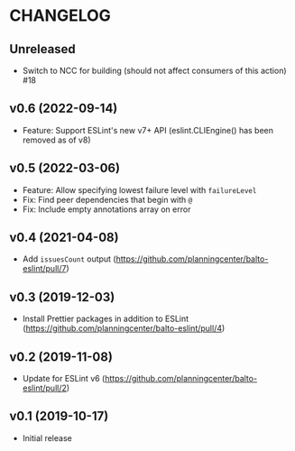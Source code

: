 # CHANGELOG

## Unreleased

- Switch to NCC for building (should not affect consumers of this action) #18

## v0.6 (2022-09-14)

- Feature: Support ESLint's new v7+ API (eslint.CLIEngine() has been removed as of v8)

## v0.5 (2022-03-06)

- Feature: Allow specifying lowest failure level with `failureLevel`
- Fix: Find peer dependencies that begin with `@`
- Fix: Include empty annotations array on error

## v0.4 (2021-04-08)

- Add `issuesCount` output (https://github.com/planningcenter/balto-eslint/pull/7)

## v0.3 (2019-12-03)

- Install Prettier packages in addition to ESLint (https://github.com/planningcenter/balto-eslint/pull/4)

## v0.2 (2019-11-08)

- Update for ESLint v6 (https://github.com/planningcenter/balto-eslint/pull/2)

## v0.1 (2019-10-17)

- Initial release
